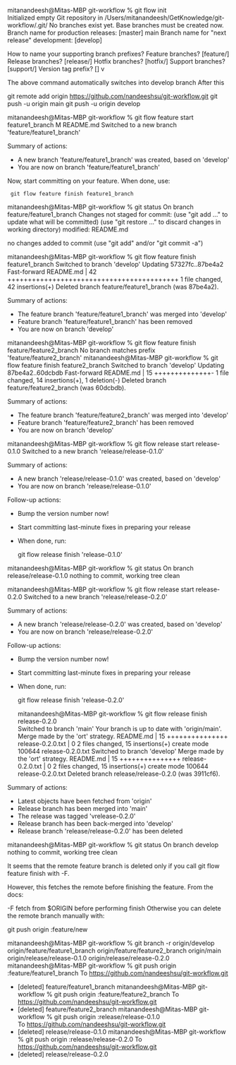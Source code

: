 mitanandeesh@Mitas-MBP git-workflow % git flow init        
Initialized empty Git repository in /Users/mitanandeesh/GetKnowledge/git-workflow/.git/
No branches exist yet. Base branches must be created now.
Branch name for production releases: [master] main
Branch name for "next release" development: [develop] 

How to name your supporting branch prefixes?
Feature branches? [feature/] 
Release branches? [release/] 
Hotfix branches? [hotfix/] 
Support branches? [support/] 
Version tag prefix? [] v


The above command automatically switches into develop branch
After this 

git remote add origin https://github.com/nandeeshsu/git-workflow.git
git push -u origin main
git push -u origin develop


mitanandeesh@Mitas-MBP git-workflow % git flow feature start feature1_branch
M	README.md
Switched to a new branch 'feature/feature1_branch'

Summary of actions:
- A new branch 'feature/feature1_branch' was created, based on 'develop'
- You are now on branch 'feature/feature1_branch'

Now, start committing on your feature. When done, use:

     git flow feature finish feature1_branch

mitanandeesh@Mitas-MBP git-workflow % git status
On branch feature/feature1_branch
Changes not staged for commit:
  (use "git add <file>..." to update what will be committed)
  (use "git restore <file>..." to discard changes in working directory)
	modified:   README.md

no changes added to commit (use "git add" and/or "git commit -a")

mitanandeesh@Mitas-MBP git-workflow %  git flow feature finish feature1_branch
Switched to branch 'develop'
Updating 57327fc..87be4a2
Fast-forward
 README.md | 42 ++++++++++++++++++++++++++++++++++++++++++
 1 file changed, 42 insertions(+)
Deleted branch feature/feature1_branch (was 87be4a2).

Summary of actions:
- The feature branch 'feature/feature1_branch' was merged into 'develop'
- Feature branch 'feature/feature1_branch' has been removed
- You are now on branch 'develop'


mitanandeesh@Mitas-MBP git-workflow % git flow feature finish  feature/feature2_branch
No branch matches prefix 'feature/feature2_branch'
mitanandeesh@Mitas-MBP git-workflow % git flow feature finish feature2_branch 
Switched to branch 'develop'
Updating 87be4a2..60dcbdb
Fast-forward
 README.md | 15 ++++++++++++++-
 1 file changed, 14 insertions(+), 1 deletion(-)
Deleted branch feature/feature2_branch (was 60dcbdb).

Summary of actions:
- The feature branch 'feature/feature2_branch' was merged into 'develop'
- Feature branch 'feature/feature2_branch' has been removed
- You are now on branch 'develop'


mitanandeesh@Mitas-MBP git-workflow % git flow release start release-0.1.0
Switched to a new branch 'release/release-0.1.0'

Summary of actions:
- A new branch 'release/release-0.1.0' was created, based on 'develop'
- You are now on branch 'release/release-0.1.0'

Follow-up actions:
- Bump the version number now!
- Start committing last-minute fixes in preparing your release
- When done, run:

     git flow release finish 'release-0.1.0'

mitanandeesh@Mitas-MBP git-workflow % git status
On branch release/release-0.1.0
nothing to commit, working tree clean


mitanandeesh@Mitas-MBP git-workflow % git flow release start release-0.2.0 
Switched to a new branch 'release/release-0.2.0'

Summary of actions:
- A new branch 'release/release-0.2.0' was created, based on 'develop'
- You are now on branch 'release/release-0.2.0'

Follow-up actions:
- Bump the version number now!
- Start committing last-minute fixes in preparing your release
- When done, run:

     git flow release finish 'release-0.2.0'

     mitanandeesh@Mitas-MBP git-workflow % git flow release finish release-0.2.0    
Switched to branch 'main'
Your branch is up to date with 'origin/main'.
Merge made by the 'ort' strategy.
 README.md         | 15 +++++++++++++++
 release-0.2.0.txt |  0
 2 files changed, 15 insertions(+)
 create mode 100644 release-0.2.0.txt
Switched to branch 'develop'
Merge made by the 'ort' strategy.
 README.md         | 15 +++++++++++++++
 release-0.2.0.txt |  0
 2 files changed, 15 insertions(+)
 create mode 100644 release-0.2.0.txt
Deleted branch release/release-0.2.0 (was 3911cf6).

Summary of actions:
- Latest objects have been fetched from 'origin'
- Release branch has been merged into 'main'
- The release was tagged 'vrelease-0.2.0'
- Release branch has been back-merged into 'develop'
- Release branch 'release/release-0.2.0' has been deleted

mitanandeesh@Mitas-MBP git-workflow % git status
On branch develop
nothing to commit, working tree clean


It seems that the remote feature branch is deleted only if you call git flow feature finish with -F.

However, this fetches the remote before finishing the feature. From the docs:

-F fetch from $ORIGIN before performing finish
Otherwise you can delete the remote branch manually with:

git push origin :feature/new


mitanandeesh@Mitas-MBP git-workflow % git branch -r
  origin/develop
  origin/feature/feature1_branch
  origin/feature/feature2_branch
  origin/main
  origin/release/release-0.1.0
  origin/release/release-0.2.0
mitanandeesh@Mitas-MBP git-workflow % git push origin :feature/feature1_branch 
To https://github.com/nandeeshsu/git-workflow.git
 - [deleted]         feature/feature1_branch
mitanandeesh@Mitas-MBP git-workflow % git push origin :feature/feature2_branch
To https://github.com/nandeeshsu/git-workflow.git
 - [deleted]         feature/feature2_branch
mitanandeesh@Mitas-MBP git-workflow % git push origin :release/release-0.1.0  
To https://github.com/nandeeshsu/git-workflow.git
 - [deleted]         release/release-0.1.0
mitanandeesh@Mitas-MBP git-workflow % git push origin :release/release-0.2.0 
To https://github.com/nandeeshsu/git-workflow.git
 - [deleted]         release/release-0.2.0
